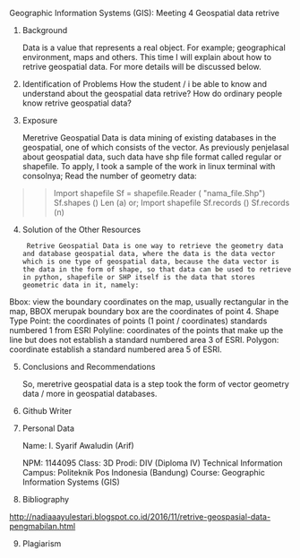 Geographic Information Systems (GIS): Meeting 4
Geospatial data retrive




1. Background

     Data is a value that represents a real object. For example; geographical environment, maps and others. This time I will explain about how to retrive geospatial data. For more details will be discussed below.

2. Identification of Problems
How the student / i be able to know and understand about the geospatial data retrive?
How do ordinary people know retrive geospatial data?

3. Exposure

     Meretrive Geospatial Data is data mining of existing databases in the geospatial, one of which consists of the vector. As previously penjelasal about geospatial data, such data have shp file format called regular or shapefile. To apply, I took a sample of the work in linux terminal with consolnya;
Read the number of geometry data:
>> Import shapefile
>> Sf = shapefile.Reader ( "nama_file.Shp")
>> Sf.shapes ()
>> Len (a)
or;
>> Import shapefile
>> Sf.records ()
>> Sf.records (n)

4. Solution of the Other Resources

        Retrive Geospatial Data is one way to retrieve the geometry data and database geospatial data, where the data is the data vector which is one type of geospatial data, because the data vector is the data in the form of shape, so that data can be used to retrieve in python, shapefile or SHP itself is the data that stores geometric data in it, namely:
Bbox: view the boundary coordinates on the map, usually rectangular in the map, BBOX merupak boundary box are the coordinates of point 4.
Shape Type
Point: the coordinates of points (1 point / coordinates) standards numbered 1 from ESRI
Polyline: coordinates of the points that make up the line but does not establish a standard numbered area 3 of ESRI.
Polygon: coordinate establish a standard numbered area 5 of ESRI.

5. Conclusions and Recommendations

     So, meretrive geospatial data is a step took the form of vector geometry data / more in geospatial databases.

6. Github Writer



7. Personal Data

     Name: I. Syarif Awaludin (Arif)

     NPM: 1144095
     Class: 3D
     Prodi: DIV (Diploma IV) Technical Information
     Campus: Politeknik Pos Indonesia (Bandung)
     Course: Geographic Information Systems (GIS)

8. Bibliography

http://nadiaaayulestari.blogspot.co.id/2016/11/retrive-geospasial-data-pengmabilan.html

9. Plagiarism
